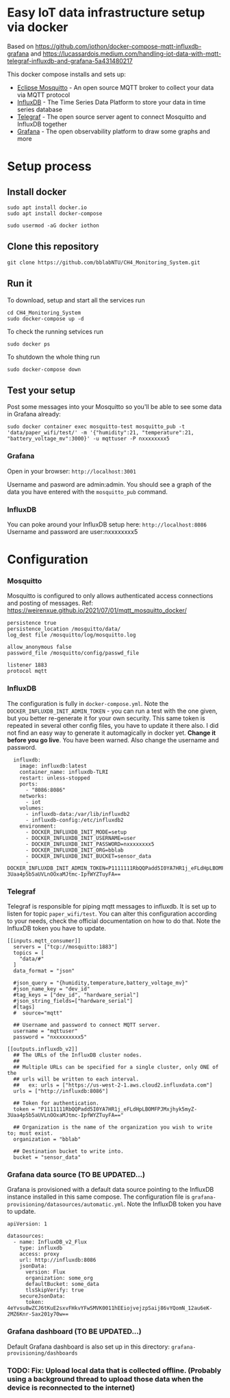 # Easy IoT data infrastructure setup via docker

Based on https://github.com/iothon/docker-compose-mqtt-influxdb-grafana and https://lucassardois.medium.com/handling-iot-data-with-mqtt-telegraf-influxdb-and-grafana-5a431480217

This docker compose installs and sets up:
- [Eclipse Mosquitto](https://mosquitto.org) - An open source MQTT broker to collect your data via MQTT protocol
- [InfluxDB](https://www.influxdata.com/) - The Time Series Data Platform to store your data in time series database 
- [Telegraf](https://www.influxdata.com/time-series-platform/telegraf/) - The open source server agent to connect Mosquitto and InfluxDB together
- [Grafana](https://grafana.com/) - The open observability platform to draw some graphs and more

# Setup process
## Install docker

```
sudo apt install docker.io
sudo apt install docker-compose 
```

```
sudo usermod -aG docker iothon
```

## Clone this repository

```
git clone https://github.com/bblabNTU/CH4_Monitoring_System.git
```

## Run it

To download, setup and start all the services run
```
cd CH4_Monitoring_System
sudo docker-compose up -d
```

To check the running setvices run
```
sudo docker ps
```

To shutdown the whole thing run
```
sudo docker-compose down
```

## Test your setup

Post some messages into your Mosquitto so you'll be able to see some data in Grafana already: 
```
sudo docker container exec mosquitto-test mosquitto_pub -t 'data/paper_wifi/test/' -m '{"humidity":21, "temperature":21, "battery_voltage_mv":3000}' -u mqttuser -P nxxxxxxxx5
```

### Grafana
Open in your browser: 
`http://localhost:3001`

Username and pasword are admin:admin. You should see a graph of the data you have entered with the `mosquitto_pub` command.

### InfluxDB
You can poke around your InfluxDB setup here:
`http://localhost:8086`
Username and password are user:nxxxxxxxx5

# Configuration 
### Mosquitto 
Mosquitto is configured to only allows authenticated access connections and posting of messages. Ref: https://weirenxue.github.io/2021/07/01/mqtt_mosquitto_docker/
```
persistence true
persistence_location /mosquitto/data/
log_dest file /mosquitto/log/mosquitto.log

allow_anonymous false
password_file /mosquitto/config/passwd_file

listener 1883
protocol mqtt
```

### InfluxDB 
The configuration is fully in `docker-compose.yml`. Note the `DOCKER_INFLUXDB_INIT_ADMIN_TOKEN` - you can run a test with the one given, but you better re-generate it for your own security. This same token is repeated in several other config files, you have to update it there also. I did not find an easy way to generate it automagically in docker yet. **Change it before you go live**. You have been warned. Also change the username and password.
```
  influxdb:
    image: influxdb:latest
    container_name: influxdb-TLRI
    restart: unless-stopped
    ports:
      - "8086:8086"
    networks:
      - iot
    volumes:
      - influxdb-data:/var/lib/influxdb2
      - influxdb-config:/etc/influxdb2
    environment:
      - DOCKER_INFLUXDB_INIT_MODE=setup
      - DOCKER_INFLUXDB_INIT_USERNAME=user
      - DOCKER_INFLUXDB_INIT_PASSWORD=nxxxxxxxx5
      - DOCKER_INFLUXDB_INIT_ORG=bblab
      - DOCKER_INFLUXDB_INIT_BUCKET=sensor_data
      - DOCKER_INFLUXDB_INIT_ADMIN_TOKEN=P1111111RbQQPadd5I0YA7HR1j_eFLdHpLBOMFPJMxjhyk5myZ-3Uaa4p5b5aUVLnOOxaMJtmc-IpfWYZTuyFA==

```

### Telegraf 
Telegraf is responsible for piping mqtt messages to influxdb. It is set up to listen for topic `paper_wifi/test`. You can alter this configuration according to your needs, check the official documentation on how to do that. Note the InfluxDB token you have to update.
```
[[inputs.mqtt_consumer]]
  servers = ["tcp://mosquitto:1883"]
  topics = [
    "data/#"
  ]
  data_format = "json"
  
  #json_query = "{humidity,temperature,battery_voltage_mv}"
  #json_name_key = "dev_id"
  #tag_keys = ["dev_id", "hardware_serial"]
  #json_string_fields=["hardware_serial"]
  #[tags]
  #  source="mqtt"

  ## Username and password to connect MQTT server.
  username = "mqttuser"
  password = "nxxxxxxxxx5"

[[outputs.influxdb_v2]]
  ## The URLs of the InfluxDB cluster nodes.
  ##
  ## Multiple URLs can be specified for a single cluster, only ONE of the
  ## urls will be written to each interval.
  ##   ex: urls = ["https://us-west-2-1.aws.cloud2.influxdata.com"]
  urls = ["http://influxdb:8086"]

  ## Token for authentication.
  token = "P1111111RbQQPadd5I0YA7HR1j_eFLdHpLBOMFPJMxjhyk5myZ-3Uaa4p5b5aUVLnOOxaMJtmc-IpfWYZTuyFA=="

  ## Organization is the name of the organization you wish to write to; must exist.
  organization = "bblab"

  ## Destination bucket to write into.
  bucket = "sensor_data"

```

### Grafana data source (TO BE UPDATED...)
Grafana is provisioned with a default data source pointing to the InfluxDB instance installed in this same compose. The configuration file is `grafana-provisioning/datasources/automatic.yml`. Note the InfluxDB token you have to update. 
```
apiVersion: 1

datasources:
  - name: InfluxDB_v2_Flux
    type: influxdb
    access: proxy
    url: http://influxdb:8086
    jsonData:
      version: Flux
      organization: some_org
      defaultBucket: some_data
      tlsSkipVerify: true
    secureJsonData:
      token: 4eYvsu8wZCJ6tKuE2sxvFHkvYFwSMVK0011hEEiojvejzpSaij86vYQomN_12au6eK-2MZ6Knr-Sax201y70w==
```

### Grafana dashboard (TO BE UPDATED...)
Default Grafana dashboard is also set up in this directory: `grafana-provisioning/dashboards`
### TODO: Fix: Upload local data that is collected offline. (Probably using a background thread to upload those data when the device is reconnected to the internet)
